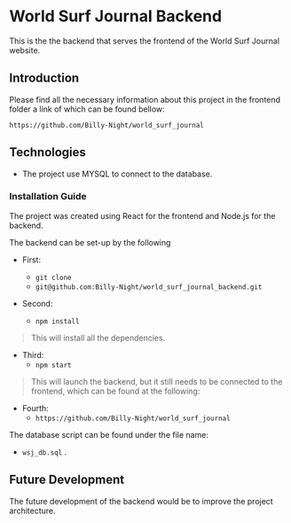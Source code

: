 # World Surf Journal Backend

This is the the backend that serves the frontend of the World Surf Journal website.
## Introduction 

Please find all the necessary information about this project in the frontend folder a link of which can be found bellow:

`https://github.com/Billy-Night/world_surf_journal`

## Technologies

- The project use MYSQL to connect to the database.
### Installation Guide

The project was created using React for the frontend and Node.js for the backend.

The backend can be set-up by the following 

 - First:
    - ``` git clone ```
    - ``` git@github.com:Billy-Night/world_surf_journal_backend.git ```

  - Second: 
    - ``` npm install ```

> This will install all the dependencies.
  - Third:
    - ``` npm start ```

> This will launch the backend, but it still needs to be connected to the frontend, which can be found at the following:
  - Fourth:
    - `https://github.com/Billy-Night/world_surf_journal`

The database script can be found under the file name:
 - `wsj_db.sql` . 

## Future Development

The future development of the backend would be to improve the project architecture.  